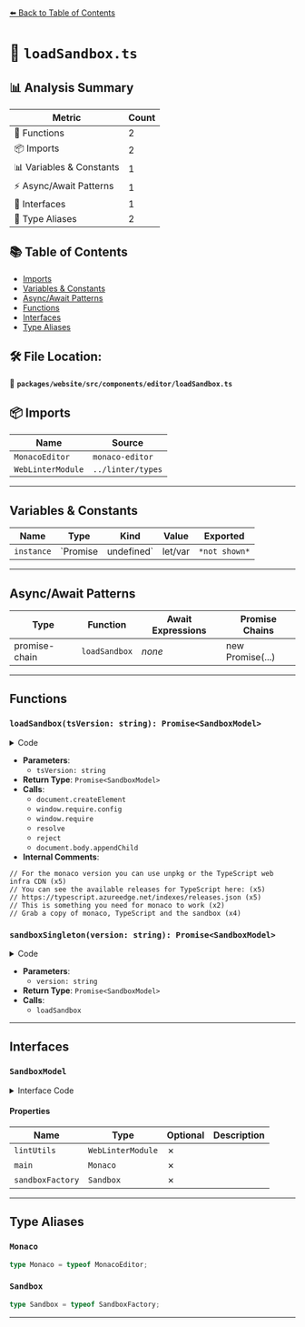 [⬅️ Back to Table of Contents](../../../../../index.md)

# 📄 `loadSandbox.ts`

## 📊 Analysis Summary

| Metric | Count |
|--------|-------|
| 🔧 Functions | 2 |
| 📦 Imports | 2 |
| 📊 Variables & Constants | 1 |
| ⚡ Async/Await Patterns | 1 |
| 📐 Interfaces | 1 |
| 📑 Type Aliases | 2 |

## 📚 Table of Contents

- [Imports](#imports)
- [Variables & Constants](#variables-constants)
- [Async/Await Patterns](#asyncawait-patterns)
- [Functions](#functions)
- [Interfaces](#interfaces)
- [Type Aliases](#type-aliases)

## 🛠️ File Location:
📂 **`packages/website/src/components/editor/loadSandbox.ts`**

## 📦 Imports

| Name | Source |
|------|--------|
| `MonacoEditor` | `monaco-editor` |
| `WebLinterModule` | `../linter/types` |


---

## Variables & Constants

| Name | Type | Kind | Value | Exported |
|------|------|------|-------|----------|
| `instance` | `Promise<SandboxModel> | undefined` | let/var | `*not shown*` | ✗ |


---

## Async/Await Patterns

| Type | Function | Await Expressions | Promise Chains |
|------|----------|-------------------|----------------|
| promise-chain | `loadSandbox` | *none* | new Promise(...) |


---

## Functions

### `loadSandbox(tsVersion: string): Promise<SandboxModel>`

<details><summary>Code</summary>

```ts
function loadSandbox(tsVersion: string): Promise<SandboxModel> {
  return new Promise((resolve, reject): void => {
    const getLoaderScript = document.createElement('script');
    getLoaderScript.src = 'https://www.typescriptlang.org/js/vs.loader.js';
    getLoaderScript.async = true;
    getLoaderScript.onload = (): void => {
      // For the monaco version you can use unpkg or the TypeScript web infra CDN
      // You can see the available releases for TypeScript here:
      // https://typescript.azureedge.net/indexes/releases.json
      window.require.config({
        paths: {
          linter: '/sandbox',
          sandbox: 'https://www.typescriptlang.org/js/sandbox',
          vs: `https://playgroundcdn.typescriptlang.org/cdn/${tsVersion}/monaco/min/vs`,
        },
        // This is something you need for monaco to work
        ignoreDuplicateModules: ['vs/editor/editor.main'],
      });

      // Grab a copy of monaco, TypeScript and the sandbox
      window.require<[Monaco, Sandbox, WebLinterModule]>(
        ['vs/editor/editor.main', 'sandbox/index', 'linter/index'],
        (main, sandboxFactory, lintUtils) => {
          resolve({ lintUtils, main, sandboxFactory });
        },
        () => {
          reject(
            new Error('Could not get all the dependencies of sandbox set up!'),
          );
        },
      );
    };
    document.body.appendChild(getLoaderScript);
  });
}
```
</details>

- **Parameters**:
  - `tsVersion: string`
- **Return Type**: `Promise<SandboxModel>`
- **Calls**:
  - `document.createElement`
  - `window.require.config`
  - `window.require`
  - `resolve`
  - `reject`
  - `document.body.appendChild`
- **Internal Comments**:
```
// For the monaco version you can use unpkg or the TypeScript web infra CDN (x5)
// You can see the available releases for TypeScript here: (x5)
// https://typescript.azureedge.net/indexes/releases.json (x5)
// This is something you need for monaco to work (x2)
// Grab a copy of monaco, TypeScript and the sandbox (x4)
```

### `sandboxSingleton(version: string): Promise<SandboxModel>`

<details><summary>Code</summary>

```ts
(version: string): Promise<SandboxModel> => {
  if (instance) {
    return instance;
  }
  return (instance = loadSandbox(version));
}
```
</details>

- **Parameters**:
  - `version: string`
- **Return Type**: `Promise<SandboxModel>`
- **Calls**:
  - `loadSandbox`

---

## Interfaces

### `SandboxModel`

<details><summary>Interface Code</summary>

```ts
export interface SandboxModel {
  lintUtils: WebLinterModule;
  main: Monaco;
  sandboxFactory: Sandbox;
}
```
</details>

#### Properties

| Name | Type | Optional | Description |
|------|------|----------|-------------|
| `lintUtils` | `WebLinterModule` | ✗ |  |
| `main` | `Monaco` | ✗ |  |
| `sandboxFactory` | `Sandbox` | ✗ |  |


---

## Type Aliases

### `Monaco`

```ts
type Monaco = typeof MonacoEditor;
```

### `Sandbox`

```ts
type Sandbox = typeof SandboxFactory;
```


---